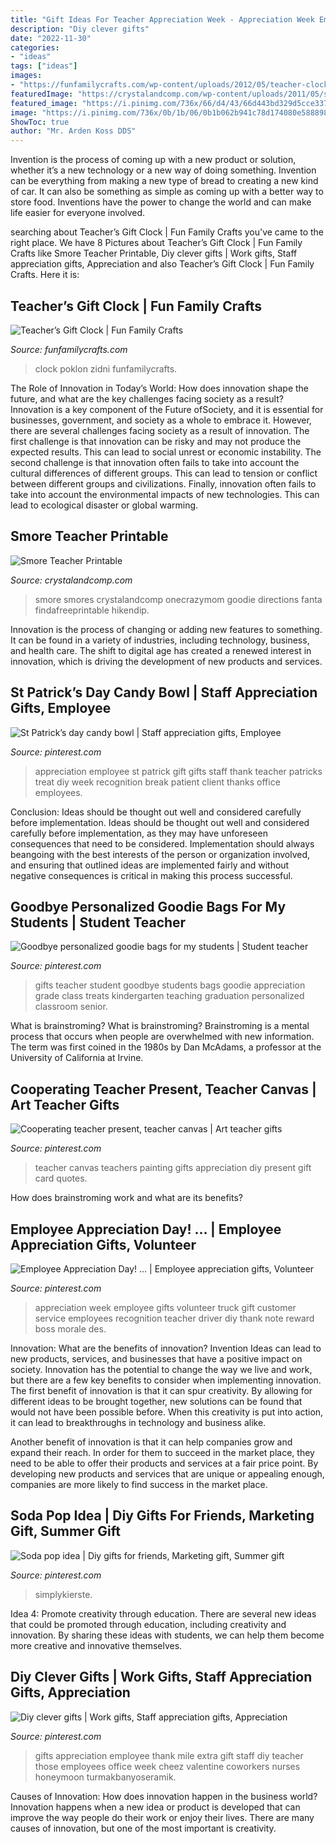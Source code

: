 ```yaml
---
title: "Gift Ideas For Teacher Appreciation Week - Appreciation Week Employee Gifts Volunteer Truck Gift Customer Service Employees Recognition Teacher Driver Diy Thank Note Reward Boss Morale Des"
description: "Diy clever gifts"
date: "2022-11-30"
categories:
- "ideas"
tags: ["ideas"]
images:
- "https://funfamilycrafts.com/wp-content/uploads/2012/05/teacher-clock.jpg"
featuredImage: "https://crystalandcomp.com/wp-content/uploads/2011/05/smore-printable-for-your-teacher.jpg"
featured_image: "https://i.pinimg.com/736x/66/d4/43/66d443bd329d5cce337a1588ab3c138a--teacher-morale-employee-motivation.jpg"
image: "https://i.pinimg.com/736x/0b/1b/06/0b1b062b941c78d174080e5888986cd1.jpg"
ShowToc: true
author: "Mr. Arden Koss DDS"
---
```



Invention is the process of coming up with a new product or solution, whether it’s a new technology or a new way of doing something. Invention can be everything from making a new type of bread to creating a new kind of car. It can also be something as simple as coming up with a better way to store food. Inventions have the power to change the world and can make life easier for everyone involved.

	

		
searching about Teacher’s Gift Clock | Fun Family Crafts you've came to the right place. We have 8 Pictures about Teacher’s Gift Clock | Fun Family Crafts like Smore Teacher Printable, Diy clever gifts | Work gifts, Staff appreciation gifts, Appreciation and also Teacher’s Gift Clock | Fun Family Crafts. Here it is:
		
    
## Teacher’s Gift Clock | Fun Family Crafts

<img loading=lazy src="https://funfamilycrafts.com/wp-content/uploads/2012/05/teacher-clock.jpg" onerror="this.onerror=null;this.src='https://tse2.mm.bing.net/th?id=OIP.Ne7xX0Tpt0d3ia_dGeDX_QHaFS&amp;pid=15.1';" alt="Teacher’s Gift Clock | Fun Family Crafts">

_Source: funfamilycrafts.com_

>clock poklon zidni funfamilycrafts. 

	

The Role of Innovation in Today’s World: How does innovation shape the future, and what are the key challenges facing society as a result?
Innovation is a key component of the Future ofSociety, and it is essential for businesses, government, and society as a whole to embrace it. However, there are several challenges facing society as a result of innovation. The first challenge is that innovation can be risky and may not produce the expected results. This can lead to social unrest or economic instability. The second challenge is that innovation often fails to take into account the cultural differences of different groups. This can lead to tension or conflict between different groups and civilizations. Finally, innovation often fails to take into account the environmental impacts of new technologies. This can lead to ecological disaster or global warming.

    
## Smore Teacher Printable

<img loading=lazy src="https://crystalandcomp.com/wp-content/uploads/2011/05/smore-printable-for-your-teacher.jpg" onerror="this.onerror=null;this.src='https://tse4.mm.bing.net/th?id=OIP.xJswVHwpeJ2urzapXUni_wHaLH&amp;pid=15.1';" alt="Smore Teacher Printable">

_Source: crystalandcomp.com_

>smore smores crystalandcomp onecrazymom goodie directions fanta findafreeprintable hikendip. 

	

Innovation is the process of changing or adding new features to something. It can be found in a variety of industries, including technology, business, and health care. The shift to digital age has created a renewed interest in innovation, which is driving the development of new products and services.

    
## St Patrick’s Day Candy Bowl | Staff Appreciation Gifts, Employee

<img loading=lazy src="https://i.pinimg.com/736x/0b/1b/06/0b1b062b941c78d174080e5888986cd1.jpg" onerror="this.onerror=null;this.src='https://tse3.mm.bing.net/th?id=OIP.X48BIMO7UAvw067fWtDD4AHaJ3&amp;pid=15.1';" alt="St Patrick’s day candy bowl | Staff appreciation gifts, Employee">

_Source: pinterest.com_

>appreciation employee st patrick gift gifts staff thank teacher patricks treat diy week recognition break patient client thanks office employees. 

	

Conclusion: Ideas should be thought out well and considered carefully before implementation.
Ideas should be thought out well and considered carefully before implementation, as they may have unforeseen consequences that need to be considered. Implementation should always beangoing with the best interests of the person or organization involved, and ensuring that outlined ideas are implemented fairly and without negative consequences is critical in making this process successful.

    
## Goodbye Personalized Goodie Bags For My Students | Student Teacher

<img loading=lazy src="https://i.pinimg.com/736x/c7/6d/e3/c76de3fde2d9c4831b09970c4640aee1--student-gifts-teacher-gifts.jpg" onerror="this.onerror=null;this.src='https://tse4.mm.bing.net/th?id=OIP.3esgHilWjalkgFdO6EPdhAHaJ3&amp;pid=15.1';" alt="Goodbye personalized goodie bags for my students | Student teacher">

_Source: pinterest.com_

>gifts teacher student goodbye students bags goodie appreciation grade class treats kindergarten teaching graduation personalized classroom senior. 

	

What is brainstroming?
What is brainstroming? Brainstroming is a mental process that occurs when people are overwhelmed with new information. The term was first coined in the 1980s by Dan McAdams, a professor at the University of California at Irvine.

    
## Cooperating Teacher Present, Teacher Canvas | Art Teacher Gifts

<img loading=lazy src="https://i.pinimg.com/736x/16/f5/dd/16f5dd7095917ce2b5a7744e01a69d4f--teacher-canvas-teacher-presents.jpg" onerror="this.onerror=null;this.src='https://tse4.mm.bing.net/th?id=OIP.zwe4G-XDe8h4M5vLPooCAgHaJ3&amp;pid=15.1';" alt="Cooperating teacher present, teacher canvas | Art teacher gifts">

_Source: pinterest.com_

>teacher canvas teachers painting gifts appreciation diy present gift card quotes. 

	

How does brainstroming work and what are its benefits?
 

    
## Employee Appreciation Day! … | Employee Appreciation Gifts, Volunteer

<img loading=lazy src="https://i.pinimg.com/736x/66/d4/43/66d443bd329d5cce337a1588ab3c138a--teacher-morale-employee-motivation.jpg" onerror="this.onerror=null;this.src='https://tse3.mm.bing.net/th?id=OIP.ZlpeFXoDMmi3hz1H88Z0tgHaJ3&amp;pid=15.1';" alt="Employee Appreciation Day! … | Employee appreciation gifts, Volunteer">

_Source: pinterest.com_

>appreciation week employee gifts volunteer truck gift customer service employees recognition teacher driver diy thank note reward boss morale des. 

	

Innovation: What are the benefits of innovation?
Invention Ideas can lead to new products, services, and businesses that have a positive impact on society. Innovation has the potential to change the way we live and work, but there are a few key benefits to consider when implementing innovation. 
The first benefit of innovation is that it can spur creativity. By allowing for different ideas to be brought together, new solutions can be found that would not have been possible before. When this creativity is put into action, it can lead to breakthroughs in technology and business alike. 

Another benefit of innovation is that it can help companies grow and expand their reach. In order for them to succeed in the market place, they need to be able to offer their products and services at a fair price point. By developing new products and services that are unique or appealing enough, companies are more likely to find success in the market place.

    
## Soda Pop Idea | Diy Gifts For Friends, Marketing Gift, Summer Gift

<img loading=lazy src="https://i.pinimg.com/736x/3d/b8/f7/3db8f741a426705e8df4f7f1bb779424.jpg" onerror="this.onerror=null;this.src='https://tse4.mm.bing.net/th?id=OIP.D8oDR33cHejHfy-7G53hcgHaLK&amp;pid=15.1';" alt="Soda pop idea | Diy gifts for friends, Marketing gift, Summer gift">

_Source: pinterest.com_

>simplykierste. 

	

Idea 4: Promote creativity through education.
There are several new ideas that could be promoted through education, including creativity and innovation. By sharing these ideas with students, we can help them become more creative and innovative themselves.

    
## Diy Clever Gifts | Work Gifts, Staff Appreciation Gifts, Appreciation

<img loading=lazy src="https://i.pinimg.com/736x/f5/6d/df/f56ddf9e4baacd8caff825d8cff8b931.jpg" onerror="this.onerror=null;this.src='https://tse3.mm.bing.net/th?id=OIP.-iD_rHSm2D-3grylqfxJLQHaJ3&amp;pid=15.1';" alt="Diy clever gifts | Work gifts, Staff appreciation gifts, Appreciation">

_Source: pinterest.com_

>gifts appreciation employee thank mile extra gift staff diy teacher those employees office week cheez valentine coworkers nurses honeymoon turmakbanyoseramik. 

	

Causes of Innovation: How does innovation happen in the business world?
Innovation happens when a new idea or product is developed that can improve the way people do their work or enjoy their lives. There are many causes of innovation, but one of the most important is creativity.

